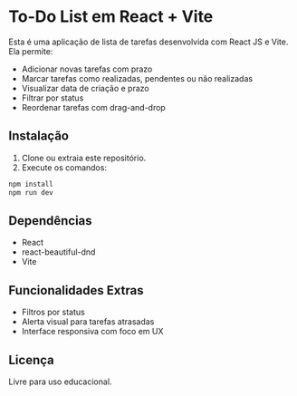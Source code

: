 # To-Do List em React + Vite

Esta é uma aplicação de lista de tarefas desenvolvida com React JS e Vite. Ela permite:

- Adicionar novas tarefas com prazo
- Marcar tarefas como realizadas, pendentes ou não realizadas
- Visualizar data de criação e prazo
- Filtrar por status
- Reordenar tarefas com drag-and-drop

## Instalação

1. Clone ou extraia este repositório.
2. Execute os comandos:

```bash
npm install
npm run dev
```

## Dependências

- React
- react-beautiful-dnd
- Vite

## Funcionalidades Extras

- Filtros por status
- Alerta visual para tarefas atrasadas
- Interface responsiva com foco em UX

## Licença

Livre para uso educacional.
